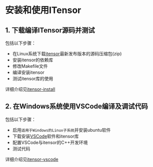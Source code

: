 # 安装和使用ITensor
## 1. 下载编译ITensor源码并测试
包括以下步骤：  
* 在Linux系统下载[itensor](https://github.com/ITensor/ITensor/releases)最新发布版本的源码压缩包(zip)
* 安装itensor的依赖库
* 修改Makefile文件
* 编译安装itensor
* 测试itensor库的使用

详细介绍见[itensor-install](https://github.com/zfb132/itensor/tree/master/itensor-install)
## 2. 在Windows系统使用VSCode编译及调试代码
包括以下步骤：  
* 启用`适用于Windows的Linux子系统`并安装ubuntu软件
* 下载安装[VSCode](https://code.visualstudio.com/)软件和itensor库
* 配置VSCode与itensor的C++开发环境
* 测试代码

详细介绍见[itensor-vscode](https://github.com/zfb132/itensor/tree/master/itensor-vscode)